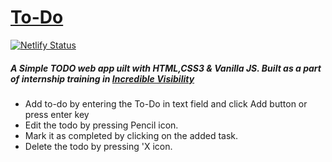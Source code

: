 # [To-Do](https://mytodov1.netlify.app/)
[![Netlify Status](https://api.netlify.com/api/v1/badges/d28a9d58-b705-4e21-bd5c-f4491caad2d6/deploy-status)](https://app.netlify.com/sites/mytodov1/deploys)

##### A Simple TODO web app uilt with HTML,CSS3 & Vanilla JS. Built as a part of internship training in [Incredible Visibility](https://www.incrediblevisibility.com/)

- Add to-do by entering the To-Do in text field and click Add button or press enter key
- Edit the todo by pressing Pencil icon.
- Mark it as completed by clicking on the added task.
- Delete the todo by pressing 'X icon.
